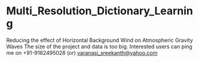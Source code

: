 # Multi_Resolution_Dictionary_Learning
Reducing the effect of Horizontal Background Wind on Atmospheric Gravity Waves
The size of the project and data is too big. Interested users can ping me on +91-9182495028 (or) varanasi_sreekanth@yahoo.com
